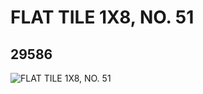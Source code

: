 # FLAT TILE 1X8, NO. 51
## 29586
![FLAT TILE 1X8, NO. 51](https://lc-www-live-s.legocdn.com/media/bricks/5/2/6174624.jpg)